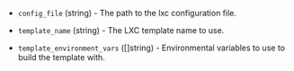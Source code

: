 <!-- Code generated from the comments of the Config struct in builder/lxc/config.go; DO NOT EDIT MANUALLY -->

-   `config_file` (string) - The path to the lxc configuration file.

-   `template_name` (string) - The LXC template name to use.

-   `template_environment_vars` ([]string) - Environmental variables to
use to build the template with.
